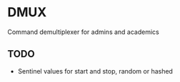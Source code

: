 # DMUX
Command demultiplexer for admins and academics

## TODO

- Sentinel values for start and stop, random or hashed